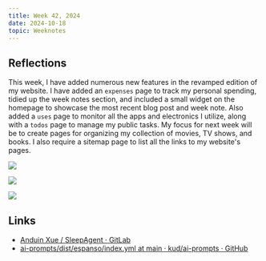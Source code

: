 ```yaml
---
title: Week 42, 2024
date: 2024-10-18
topic: Weeknotes
---
```


## Reflections

This week, I have added numerous new features in the revamped edition of my website. I have added an `expenses` page to track my personal spending, tidied up the week notes section, and included a small widget on the homepage to showcase the most recent blog post and week note. Also added a `uses` page to monitor all the apps and electronics I utilize, along with a `todos` page to manage my public tasks. My focus for next week will be to create pages for organizing my collection of movies, TV shows, and books. I also require a sitemap page to list all the links to my website's pages.


![](https://res.cloudinary.com/ashishdotme/image/upload/f_auto/v1729548670/images/blog/ibbjlanyn5uzehqzibmc.png)


![](https://res.cloudinary.com/ashishdotme/image/upload/f_auto/v1729548693/images/blog/ozgzohspsuazejjqsyzm.png)


![](https://res.cloudinary.com/ashishdotme/image/upload/f_auto/v1729548719/images/blog/gpwfagot8zw6zd0zvxlr.png)


## Links

- [Anduin Xue / SleepAgent · GitLab](https://gitlab.aiursoft.cn/anduin/sleepagent/)
- [ai-prompts/dist/espanso/index.yml at main · kud/ai-prompts · GitHub](https://github.com/kud/ai-prompts/blob/main/dist/espanso/index.yml)